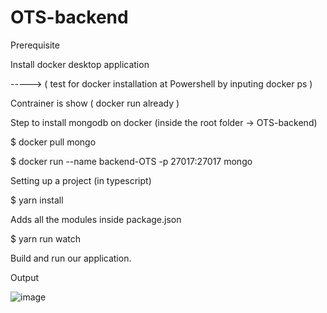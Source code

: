 # OTS-backend

Prerequisite
 
Install docker desktop application

-----> ( test for docker installation at Powershell by inputing docker ps )

Contrainer is show ( docker run already )


Step to install mongodb on docker (inside the root folder -> OTS-backend)


$ docker pull mongo

$ docker run --name backend-OTS -p 27017:27017 mongo


Setting up a project (in typescript)


$ yarn install 

Adds all the modules inside package.json

$ yarn run watch

 Build and run our application.


Output 

![image](https://user-images.githubusercontent.com/84713330/136276348-27dbc60a-4ea6-4b90-b202-4ba1954aa0bf.png)
